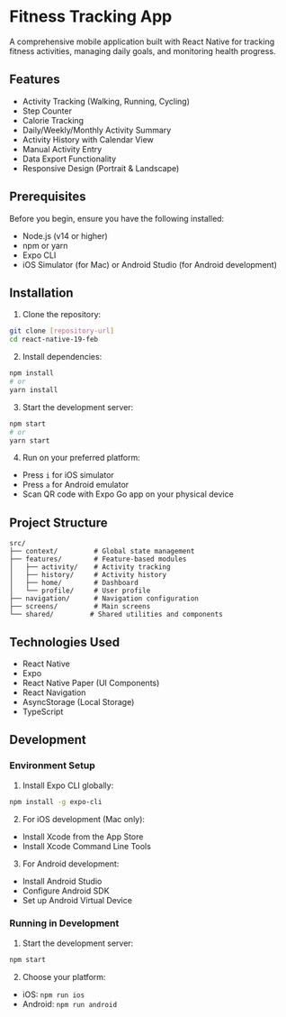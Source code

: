 # Fitness Tracking App

A comprehensive mobile application built with React Native for tracking fitness activities, managing daily goals, and monitoring health progress.

## Features

- Activity Tracking (Walking, Running, Cycling)
- Step Counter
- Calorie Tracking
- Daily/Weekly/Monthly Activity Summary
- Activity History with Calendar View
- Manual Activity Entry
- Data Export Functionality
- Responsive Design (Portrait & Landscape)

## Prerequisites

Before you begin, ensure you have the following installed:

- Node.js (v14 or higher)
- npm or yarn
- Expo CLI
- iOS Simulator (for Mac) or Android Studio (for Android development)

## Installation

1. Clone the repository:
```bash
git clone [repository-url]
cd react-native-19-feb
```

2. Install dependencies:
```bash
npm install
# or
yarn install
```

3. Start the development server:
```bash
npm start
# or
yarn start
```

4. Run on your preferred platform:
- Press `i` for iOS simulator
- Press `a` for Android emulator
- Scan QR code with Expo Go app on your physical device

## Project Structure

```
src/
├── context/         # Global state management
├── features/        # Feature-based modules
│   ├── activity/    # Activity tracking
│   ├── history/     # Activity history
│   ├── home/        # Dashboard
│   └── profile/     # User profile
├── navigation/      # Navigation configuration
├── screens/         # Main screens
└── shared/         # Shared utilities and components
```

## Technologies Used

- React Native
- Expo
- React Native Paper (UI Components)
- React Navigation
- AsyncStorage (Local Storage)
- TypeScript

## Development

### Environment Setup

1. Install Expo CLI globally:
```bash
npm install -g expo-cli
```

2. For iOS development (Mac only):
- Install Xcode from the App Store
- Install Xcode Command Line Tools

3. For Android development:
- Install Android Studio
- Configure Android SDK
- Set up Android Virtual Device

### Running in Development

1. Start the development server:
```bash
npm start
```

2. Choose your platform:
- iOS: `npm run ios`
- Android: `npm run android`

